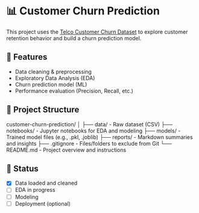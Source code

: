 # 📊 Customer Churn Prediction

This project uses the [Telco Customer Churn Dataset](https://www.kaggle.com/blastchar/telco-customer-churn) to explore customer retention behavior and build a churn prediction model.

## 🔧 Features
- Data cleaning & preprocessing
- Exploratory Data Analysis (EDA)
- Churn prediction model (ML)
- Performance evaluation (Precision, Recall, etc.)

## 📁 Project Structure
customer-churn-prediction/
│
├── data/                  - Raw dataset (CSV)
├── notebooks/             - Jupyter notebooks for EDA and modeling
├── models/                - Trained model files (e.g., .pkl, .joblib)
├── reports/               - Markdown summaries and insights
├── .gitignore             - Files/folders to exclude from Git
└── README.md              - Project overview and instructions

## 🚀 Status
- [x] Data loaded and cleaned
- [ ] EDA in progress
- [ ] Modeling
- [ ] Deployment (optional)